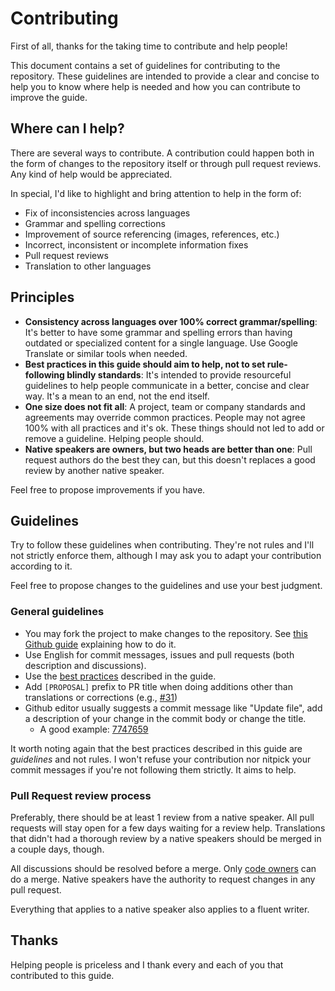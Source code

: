 # Contributing

First of all, thanks for the taking time to contribute and help people!

This document contains a set of guidelines for contributing to the repository. These guidelines are intended to provide a clear and concise to help you to know where help is needed and how you can contribute to improve the guide.

## Where can I help?

There are several ways to contribute. A contribution could happen both in the form of changes to the repository itself or through pull request reviews. Any kind of help would be appreciated.

In special, I'd like to highlight and bring attention to help in the form of:

- Fix of inconsistencies across languages
- Grammar and spelling corrections
- Improvement of source referencing (images, references, etc.)
- Incorrect, inconsistent or incomplete information fixes
- Pull request reviews
- Translation to other languages

## Principles

- **Consistency across languages over 100% correct grammar/spelling**: It's better to have some grammar and spelling errors than having outdated or specialized content for a single language. Use Google Translate or similar tools when needed.
- **Best practices in this guide should aim to help, not to set rule-following blindly standards**: It's intended to provide resourceful guidelines to help people communicate in a better, concise and clear way. It's a mean to an end, not the end itself.
- **One size does not fit all**: A project, team or company standards and agreements may override common practices. People may not agree 100% with all practices and it's ok. These things should not led to add or remove a guideline. Helping people should.
- **Native speakers are owners, but two heads are better than one**: Pull request authors do the best they can, but this doesn't replaces a good review by another native speaker.

Feel free to propose improvements if you have.

## Guidelines

Try to follow these guidelines when contributing. They're not rules and I'll not strictly enforce them, although I may ask you to adapt your contribution according to it.

Feel free to propose changes to the guidelines and use your best judgment.

### General guidelines

- You may fork the project to make changes to the repository. See [this Github guide](https://guides.github.com/activities/forking/) explaining how to do it.
- Use English for commit messages, issues and pull requests (both description and discussions).
- Use the [best practices](https://github.com/RomuloOliveira/commit-messages-guide#good-practices) described in the guide.
- Add `[PROPOSAL]` prefix to PR title when doing additions other than translations or corrections (e.g., [#31](https://github.com/RomuloOliveira/commit-messages-guide/pull/31))
- Github editor usually suggests a commit message like "Update file", add a description of your change in the commit body or change the title.
    - A good example: [7747659](https://github.com/RomuloOliveira/commit-messages-guide/commit/7747659824b83f6d07589daa66a67ee29fa60ddb)

It worth noting again that the best practices described in this guide are _guidelines_ and not rules. I won't refuse your contribution nor nitpick your commit messages if you're not following them strictly. It aims to help.

### Pull Request review process

Preferably, there should be at least 1 review from a native speaker. All pull requests will stay open for a few days waiting for a review help. Translations that didn't had a thorough review by a native speakers should be merged in a couple days, though.

All discussions should be resolved before a merge. Only [code owners](https://github.com/RomuloOliveira/commit-messages-guide/blob/master/CODEOWNERS) can do a merge. Native speakers have the authority to request changes in any pull request.

Everything that applies to a native speaker also applies to a fluent writer.

## Thanks

Helping people is priceless and I thank every and each of you that contributed to this guide.
